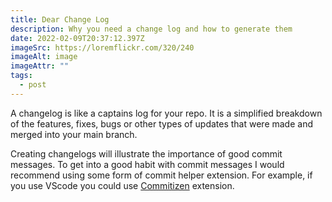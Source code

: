 ```yaml
---
title: Dear Change Log
description: Why you need a change log and how to generate them
date: 2022-02-09T20:37:12.397Z
imageSrc: https://loremflickr.com/320/240
imageAlt: image
imageAttr: ""
tags:
  - post
---
```

A changelog is like a captains log for your repo. It is a simplified breakdown of the features, fixes, bugs or other types of updates that were made and merged into your main branch.

Creating changelogs will illustrate the importance of good commit messages. To get into a good habit with commit messages I would recommend using some form of commit helper extension. For example, if you use VScode you could use [Commitizen](https://marketplace.visualstudio.com/items?itemName=KnisterPeter.vscode-commitizen) extension.